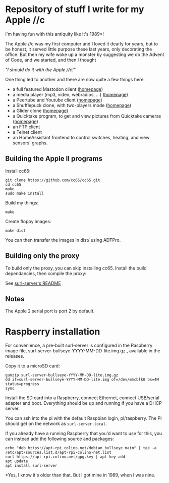 # Repository of stuff I write for my Apple //c

I'm having fun with this antiquity like it's 1989*!

The Apple //c was my first computer and I loved it dearly
for years, but to be honest, it served little purpose these
last years, only decorating the office. But then my wife woke
up a monster by suggesting we do the Advent of Code, and we
started, and then I thought

_"I should do it with the Apple //c!"_

One thing led to another and there are now quite a few things
here:
- a full featured Mastodon client ([homepage](https://www.colino.net/wordpress/en/mastodon-for-apple-ii/))
- a media player (mp3, video, webradios, ...) ([homepage](https://www.colino.net/wordpress/en/wozamp-an-apple-ii-music-and-video-player/))
- a Peertube and Youtube client ([homepage](https://www.colino.net/wordpress/en/woztubes-an-apple-ii-invidious-and-peertube-client/))
- a Shufflepuck clone, with two-players mode ([homepage](https://www.colino.net/wordpress/en/shufflepuck-cafe-for-apple-ii/))
- a Glider clone ([homepage](https://www.colino.net/wordpress/en/glider-for-apple-ii/))
- a Quicktake program, to get and view pictures from Quicktake cameras ([homepage](https://www.colino.net/wordpress/en/quicktake-for-apple-ii/))
- an FTP client
- a Telnet client
- an HomeAssistant frontend to control switches, heating, and view sensors' graphs.

## Building the Apple II programs

Install cc65:

```
git clone https://github.com/cc65/cc65.git
cd cc65
make
sudo make install
```

Build my things:

```
make
```

Create floppy images:

```
make dist
```

You can then transfer the images in dist/ using ADTPro.

## Building only the proxy

To build only the proxy, you can skip installing cc65. Install the build dependancies, then compile the proxy:

See [surl-server's README](./src/surl-server)

## Notes

The Apple 2 serial port is port 2 by default.

# Raspberry installation
For convenience, a pre-built surl-server is configured in the Raspberry image file,  surl-server-bullseye-YYYY-MM-DD-lite.img.gz , available in the releases.

Copy it to a microSD card:
```
gunzip surl-server-bullseye-YYYY-MM-DD-lite.img.gz
dd if=surl-server-bullseye-YYYY-MM-DD-lite.img of=/dev/mmcblk0 bs=4M status=progress
sync
```

Install the SD card into a Raspberry, connect Ethernet, connect USB/serial adapter and boot. Everything should be up and running if you have a DHCP server. 

You can ssh into the pi with the default Raspbian login, pi/raspberry. The Pi should get on the network as `surl-server.local`.

If you already have a running Raspberry that you'd want to use for this, you can instead add the following source and packages:

```
echo "deb https://apt-rpi.colino.net/debian bullseye main" | tee -a /etc/apt/sources.list.d/apt-rpi-colino-net.list
curl https://apt-rpi.colino.net/gpg.key | apt-key add -
apt update
apt install surl-server
```

*Yes, I know it's older than that. But I got mine in 1989, when I was nine.
